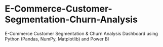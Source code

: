 # E-Commerce-Customer-Segmentation-Churn-Analysis
E-Commerce Customer Segmentation &amp; Churn Analysis Dashboard using Python (Pandas, NumPy, Matplotlib) and Power BI
